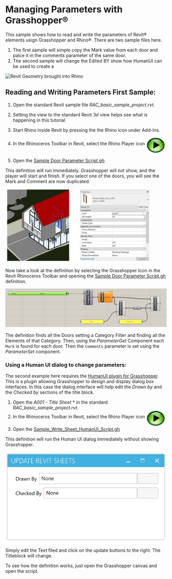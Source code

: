 # Managing Parameters with Grasshopper&reg;
This sample shows how to read and write the parameters of Revit&reg; elements usign Grasshopper and Rhino&reg;. There are two sample files here. 

1. The first sample will simple copy the Mark value from each door and palce it in the comments parameter of the same door.
2. The second sample will change the Edited BY show how HumanUI can be used to create a 

![Revit Geometry brought into Rhino](revit-to-rhino-final.jpg)

## Reading and Writing Parameters First Sample:

1. Open the standard Revit sample file *RAC_basic_sample_project.rvt*.
1. Setting the view to the standard Revit 3d view helps see what is happening in this tutorial 
1. Start Rhino inside Revit by pressing the the Rhino icon under Add-Ins.
1. In the Rhinoceros Toolbar in Revit, select the Rhino Player icon <img src="GrasshopperPlayer.png" alt="Grasshopper Player"
	 width="60" height="50" align="middle" float="none">
	
1. Open the [Sample Door Parameter Script.gh](Sample_Door_Parameter_Script.gh)

This definition will run immediately. Grasshopper will not show, and the player will start and finish. If you select one of the doors, you will see the Mark and Comment are now duplicated.

 <img src="door_selected_parameter.jpg" alt="Revit Door Selected"
	 width="90%" float="left">

Now take a look at the definition by selecting the Grasshopper Icon in the Revit Rhinoceros Toolbar and opening the [Sample Door Parameter Script.gh](Sample_Door_Parameter_Script.gh) definition.

![Door Parameters Definition](door_parameters_definition.jpg)

The definition finds all the Doors setting a Category Filter and finding all the Elements of that Category. Then, using the *ParameterGet* Component each `Mark` is found for each door.  Then the `Comments` parameter is set using the *ParameterSet* component.


### Using a Human UI dialog to change parameters:

The second example here requires the [HumanUI plugin for Grasshopper](https://www.food4rhino.com/app/human-ui). This is a plugin allowing Grasshopper to design and display dialog box interfaces.  In this case the dialog interface will help edit the *Drawn by* and the *Checked by* sections of the title block.

1. Open the *A001 - Title Sheet* * in the standard *RAC_basic_sample_project.rvt*.
2. In the Rhinoceros Toolbar in Revit, select the Rhino Player icon <img src="GrasshopperPlayer.png" alt="Grasshopper Player"
   width="60" height="50" align="middle" float="none">
3. Open the [Sample_Write_Sheet_HumanUI_Script.gh](Sample_Write_Sheet_HumanUI_Script.gh)

This definition will run the Human UI dialog immediately without showing Grasshopper.

![Human UI edit](humanUI.jpg)

Simply edit the Text filed and click on the update buttons to the right.  The Titleblock will change.

To see how the definition works, just open the Grasshopper canvas and open the script.

